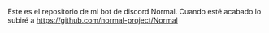 Este es el repositorio de mi bot de discord Normal. Cuando esté acabado lo subiré a https://github.com/normal-project/Normal
